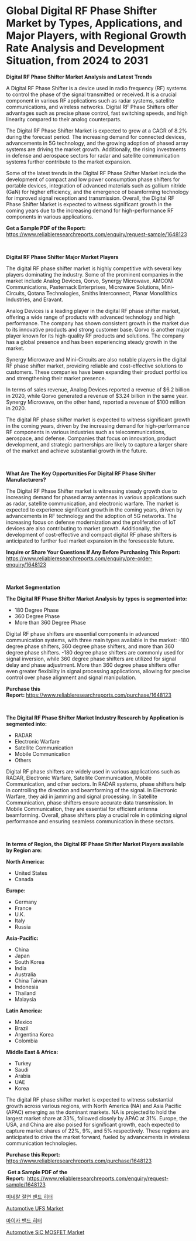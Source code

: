 <p><h1>Global Digital RF Phase Shifter Market by Types, Applications, and Major Players, with Regional Growth Rate Analysis and Development Situation, from 2024 to 2031</h1></p><p><strong>Digital RF Phase Shifter Market Analysis and Latest Trends</strong></p>
<p><p>A Digital RF Phase Shifter is a device used in radio frequency (RF) systems to control the phase of the signal transmitted or received. It is a crucial component in various RF applications such as radar systems, satellite communications, and wireless networks. Digital RF Phase Shifters offer advantages such as precise phase control, fast switching speeds, and high linearity compared to their analog counterparts.</p><p>The Digital RF Phase Shifter Market is expected to grow at a CAGR of 8.2% during the forecast period. The increasing demand for connected devices, advancements in 5G technology, and the growing adoption of phased array systems are driving the market growth. Additionally, the rising investments in defense and aerospace sectors for radar and satellite communication systems further contribute to the market expansion.</p><p>Some of the latest trends in the Digital RF Phase Shifter Market include the development of compact and low power consumption phase shifters for portable devices, integration of advanced materials such as gallium nitride (GaN) for higher efficiency, and the emergence of beamforming technology for improved signal reception and transmission. Overall, the Digital RF Phase Shifter Market is expected to witness significant growth in the coming years due to the increasing demand for high-performance RF components in various applications.</p></p>
<p><strong>Get a Sample PDF of the Report:&nbsp;</strong> <a href="https://www.reliableresearchreports.com/enquiry/request-sample/1648123">https://www.reliableresearchreports.com/enquiry/request-sample/1648123</a></p>
<p>&nbsp;</p>
<p><strong>Digital RF Phase Shifter Major Market Players</strong></p>
<p><p>The digital RF phase shifter market is highly competitive with several key players dominating the industry. Some of the prominent companies in the market include Analog Devices, Qorvo, Synergy Microwave, AMCOM Communications, Pasternack Enterprises, Microwave Solutions, Mini-Circuits, Qotana Technologies, Smiths Interconnect, Planar Monolithics Industries, and Eravant.</p><p>Analog Devices is a leading player in the digital RF phase shifter market, offering a wide range of products with advanced technology and high performance. The company has shown consistent growth in the market due to its innovative products and strong customer base. Qorvo is another major player known for its high-quality RF products and solutions. The company has a global presence and has been experiencing steady growth in the market.</p><p>Synergy Microwave and Mini-Circuits are also notable players in the digital RF phase shifter market, providing reliable and cost-effective solutions to customers. These companies have been expanding their product portfolios and strengthening their market presence.</p><p>In terms of sales revenue, Analog Devices reported a revenue of $6.2 billion in 2020, while Qorvo generated a revenue of $3.24 billion in the same year. Synergy Microwave, on the other hand, reported a revenue of $100 million in 2020.</p><p>The digital RF phase shifter market is expected to witness significant growth in the coming years, driven by the increasing demand for high-performance RF components in various industries such as telecommunications, aerospace, and defense. Companies that focus on innovation, product development, and strategic partnerships are likely to capture a larger share of the market and achieve substantial growth in the future.</p></p>
<p>&nbsp;</p>
<p><strong>What Are The Key Opportunities For Digital RF Phase Shifter Manufacturers?</strong></p>
<p><p>The Digital RF Phase Shifter market is witnessing steady growth due to increasing demand for phased array antennas in various applications such as radar, satellite communication, and electronic warfare. The market is expected to experience significant growth in the coming years, driven by advancements in RF technology and the adoption of 5G networks. The increasing focus on defense modernization and the proliferation of IoT devices are also contributing to market growth. Additionally, the development of cost-effective and compact digital RF phase shifters is anticipated to further fuel market expansion in the foreseeable future.</p></p>
<p><strong>Inquire or Share Your Questions If Any Before Purchasing This Report:</strong> <a href="https://www.reliableresearchreports.com/enquiry/pre-order-enquiry/1648123">https://www.reliableresearchreports.com/enquiry/pre-order-enquiry/1648123</a></p>
<p>&nbsp;</p>
<p><strong>Market Segmentation</strong></p>
<p><strong>The Digital RF Phase Shifter Market Analysis by types is segmented into:</strong></p>
<p><ul><li>180 Degree Phase</li><li>360 Degree Phase</li><li>More than 360 Degree Phase</li></ul></p>
<p><p>Digital RF phase shifters are essential components in advanced communication systems, with three main types available in the market: -180 degree phase shifters, 360 degree phase shifters, and more than 360 degree phase shifters. -180 degree phase shifters are commonly used for signal inversion, while 360 degree phase shifters are utilized for signal delay and phase adjustment. More than 360 degree phase shifters offer even greater flexibility in signal processing applications, allowing for precise control over phase alignment and signal manipulation.</p></p>
<p><strong>Purchase this Report:&nbsp;</strong><a href="https://www.reliableresearchreports.com/purchase/1648123">https://www.reliableresearchreports.com/purchase/1648123</a></p>
<p>&nbsp;</p>
<p><strong>The Digital RF Phase Shifter Market Industry Research by Application is segmented into:</strong></p>
<p><ul><li>RADAR</li><li>Electronic Warfare</li><li>Satellite Communication</li><li>Mobile Communication</li><li>Others</li></ul></p>
<p><p>Digital RF phase shifters are widely used in various applications such as RADAR, Electronic Warfare, Satellite Communication, Mobile Communication, and other sectors. In RADAR systems, phase shifters help in controlling the direction and beamforming of the signal. In Electronic Warfare, they aid in jamming and signal processing. In Satellite Communication, phase shifters ensure accurate data transmission. In Mobile Communication, they are essential for efficient antenna beamforming. Overall, phase shifters play a crucial role in optimizing signal performance and ensuring seamless communication in these sectors.</p></p>
<p>&nbsp;</p>
<p><strong>In terms of Region, the Digital RF Phase Shifter Market Players available by Region are:</strong></p>
<p>
    <p> <strong> North America: </strong>
        <ul>
            <li>United States</li>
            <li>Canada</li>
        </ul>
        </p> 
    <p> <strong> Europe: </strong>
        <ul>
            <li>Germany</li>
            <li>France</li>
            <li>U.K.</li>
            <li>Italy</li>
            <li>Russia</li>
        </ul>
        </p> 
    <p> <strong> Asia-Pacific: </strong>
        <ul>
            <li>China</li>
            <li>Japan</li>
            <li>South Korea</li>
            <li>India</li>
            <li>Australia</li>
            <li>China Taiwan</li>
            <li>Indonesia</li>
            <li>Thailand</li>
            <li>Malaysia</li>
        </ul>
        </p> 
    <p> <strong> Latin America: </strong>
        <ul>
            <li>Mexico</li>
            <li>Brazil</li>
            <li>Argentina Korea</li>
            <li>Colombia</li>
        </ul>
        </p> 
    <p> <strong> Middle East & Africa: </strong>
        <ul>
            <li>Turkey</li>
            <li>Saudi</li>
            <li>Arabia</li>
            <li>UAE</li>
            <li>Korea</li>
        </ul>
    </p>
    </p>
<p><p>The digital RF phase shifter market is expected to witness substantial growth across various regions, with North America (NA) and Asia Pacific (APAC) emerging as the dominant markets. NA is projected to hold the largest market share at 33%, followed closely by APAC at 31%. Europe, the USA, and China are also poised for significant growth, each expected to capture market shares of 22%, 9%, and 5% respectively. These regions are anticipated to drive the market forward, fueled by advancements in wireless communication technologies.</p></p>
<p><strong>Purchase this Report: </strong><a href="https://www.reliableresearchreports.com/purchase/1648123">https://www.reliableresearchreports.com/purchase/1648123</a></p>
<p>&nbsp;<strong>Get a Sample PDF of the Report:&nbsp;&nbsp;</strong><a href="https://www.reliableresearchreports.com/enquiry/request-sample/1648123">https://www.reliableresearchreports.com/enquiry/request-sample/1648123</a></p>
<p><strong></strong></p>
<p><p><a href="https://github.com/idcefvhkdut6/Market-Research-Report-List-1/blob/main/581051010655.md">미네랄 절연 밴드 히터</a></p><p><a href="https://github.com/wusalecollins540tpqoz/Market-Research-Report-List-1/blob/main/automotive-ufs-market.md">Automotive UFS Market</a></p><p><a href="https://github.com/royErdmtyan906778/Market-Research-Report-List-1/blob/main/525625710654.md">마이카 밴드 히터</a></p><p><a href="https://github.com/pjcfca/Market-Research-Report-List-2/blob/main/automotive-sic-mosfet-market.md">Automotive SiC MOSFET Market</a></p></p>
